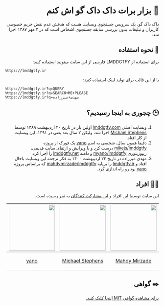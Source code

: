 <div dir="rtl" lang="fa">

# 🦆 بزار برات داک داک گو اش کنم

داک داک گو، یک سرویس جستجوی وبسایت هست که هدفش عدم نقض حریم خصوصی کاربران و تبلیغات بدون بررسی سابقه جستجوی اشخاص است که در ۴ مهر ۱۳۸۷ اجرا شد. 

## 🤔 نحوه استفاده

برای استفاده از LMDDGTFY فارسی از این سایت میتونید استفاده کنید:
<div dir="ltr"><pre><code>https://lmddgtfy.ir</pre></code></div>

یا از این قالب برای تولید لینک استفاده کنید:
<div dir="ltr"><pre><code>https://lmddgtfy.ir?q=QUERY
https://lmddgtfy.ir?q=SEARCH+ME+PLEASE
https://lmddgtfy.ir?q=مهدی+میرزاده</pre></code></div>

## 🕒 چجوری به اینجا رسیدیم؟

1. وبسایت اصلی [lmddgtfy.com](https://lmddgtfy.com) اولین بار در تاریخ ۲۰ اردیبهشت ۱۳۸۹ توسط [Michael Stephens](https://github.com/mikejs) اجرا شد، ولیکن ۲ سال بعد یعنی در ۱۳۹۱، این وبسایت از کار افتاد.
2. دقیقا همون سال، شخصی به اسم [yano](https://github.com/myano) یک فورک از پروژه [mikejs/lmddgtfy](https://github.com/mikejs/lmddgtfy) درست کرد و با ویرایش و ارتقای سایت قدیمی، ریپوزیتوری [myano/lmddgtfy](https://github.com/myano/lmddgtfy) و دامنه [lmddgtfy.net](https://lmddgtfy.net) را اجرا کرد.
3. مهدی میرزاده در تاریخ ۲۳ اردیبهشت ۱۴۰۰ به فکر ترجمه این وبسایت باحال افتاد و [lmddgtfy.ir](https://lmddgtfy.ir) را برپایه [mahdymirzade/lmddgtfy](https://github.com/mahdymirzade/lmddgtfy) که براساس پروژه [yano](https://github.com/myano) بود رو راه اندازی کرد.

## 👨‍🏫 افراد

این سایت توسط این افراد و [این مشارکت کنندگان](https://github.com/mahdymirzade/lmddgtfy/graphs/contributors) به ثمر رسیده است.

| <a href="https://github.com/mahdymirzade"><img src="https://github.com/mahdymirzade.png" width="150"></a> | <a href="https://github.com/mikejs"><img src="https://github.com/mikejs.png" width="150"></a> | <a href="https://github.com/myano"><img src="https://github.com/myano.png" width="150"></a> |
| --- | --- | --- |
| <p align="center">[Mahdy Mirzade](https://github.com/mahdymirzade)</p> | <p align="center">[Michael Stephens](https://github.com/mikejs)</p> | <p align="center">[yano](https://github.com/myano)</p> |

## ✒️ گواهی
[برای مشاهده گواهی MIT اینجا کلیک کنید.](license.txt)

</div>

